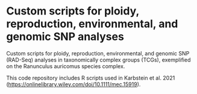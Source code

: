 # Custom scripts for ploidy, reproduction, environmental, and genomic SNP analyses

Custom scripts for ploidy, reproduction, environmental, and genomic SNP (RAD-Seq) analyses in taxonomically complex groups (TCGs), exemplified on the Ranunculus auricomus species complex.

This code repository includes R scripts used in Karbstein et al. 2021 (https://onlinelibrary.wiley.com/doi/10.1111/mec.15919).
